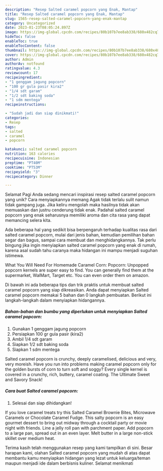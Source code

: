 ```yaml
---
description: "Resep Salted caramel popcorn yang Enak, Mantap"
title: "Resep Salted caramel popcorn yang Enak, Mantap"
slug: 1565-resep-salted-caramel-popcorn-yang-enak-mantap
category: Uncategorized
date: 2023-01-23T08:05:24.897Z
image: https://img-global.cpcdn.com/recipes/80b107b7ee8ab338/680x482cq70/salted-caramel-popcorn-foto-resep-utama.jpg
hideToc: false
enableToc: true
enableTocContent: false
thumbnail: https://img-global.cpcdn.com/recipes/80b107b7ee8ab338/680x482cq70/salted-caramel-popcorn-foto-resep-utama.jpg
cover: https://img-global.cpcdn.com/recipes/80b107b7ee8ab338/680x482cq70/salted-caramel-popcorn-foto-resep-utama.jpg
author: Admin
authorAv: notfound
ratingvalue: 4.3
reviewcount: 17
recipeingredient:
- "1 genggam jagung popcorn"
- "100 gr gula pasir kira2"
- "1/4 sdt garam"
- "1/2 sdt baking soda"
- "1 sdm mentega"
recipeinstructions:

- "Sudah jadi dan siap dinikmati!"
categories:
- Resep
tags:
- salted
- caramel
- popcorn

katakunci: salted caramel popcorn 
nutrition: 163 calories
recipecuisine: Indonesian
preptime: "PT40M"
cooktime: "PT53M"
recipeyield: "3"
recipecategory: Dinner

---
```



Selamat Pagi Anda sedang mencari inspirasi resep salted caramel popcorn yang unik? Cara menyiapkannya memang Agak tidak terlalu sulit namun tidak gampang juga. Jika keliru mengolah maka hasilnya tidak akan memuaskan dan justru cenderung tidak enak. Padahal salted caramel popcorn yang enak seharusnya memiliki aroma dan cita rasa yang dapat memancing selera kita.


Ada beberapa hal yang sedikit bisa berpengaruh terhadap kualitas rasa dari salted caramel popcorn, mulai dari jenis bahan, kemudian pemilihan bahan segar dan bagus, sampai cara membuat dan menghidangkannya. Tak perlu bingung jika ingin menyiapkan salted caramel popcorn yang enak di rumah, karena asal sudah tahu caranya maka hidangan ini mampu menjadi suguhan istimewa.

What You Will Need For Homemade Caramel Corn: Popcorn: Unpopped popcorn kernels are super easy to find. You can generally find them at the supermarket, WalMart, Target etc. You can even order them on amazon.


Di bawah ini ada beberapa tips dan trik praktis untuk membuat salted caramel popcorn yang siap dikreasikan. Anda dapat menyiapkan Salted caramel popcorn memakai 5 bahan dan 0 langkah pembuatan. Berikut ini langkah-langkah dalam menyiapkan hidangannya.

<!--inarticleads1-->

##### Bahan-bahan dan bumbu yang diperlukan untuk menyiapkan Salted caramel popcorn:

1. Gunakan 1 genggam jagung popcorn
1. Persiapkan 100 gr gula pasir (kira2)
1. Ambil 1/4 sdt garam
1. Siapkan 1/2 sdt baking soda
1. Siapkan 1 sdm mentega


Salted caramel popcorn is crunchy, deeply caramelised, delicious and very, very moreish. Have you run into problems making caramel popcorn only for the golden bursts of corn to turn soft and soggy? Every single kernel is covered in a crunchy, rich, buttery, caramel coating. The Ultimate Sweet and Savory Snack! 

<!--inarticleads2-->

##### Cara buat Salted caramel popcorn:


1. Selesai dan siap dihidangkan!

If you love caramel treats try this Salted Caramel Brownie Bites, Microwave Caramels or Chocolate Caramel Fudge. This salty popcorn is an easy gourmet dessert to bring out midway through a cocktail party or movie night with friends. Line a jelly roll pan with parchment paper. Add popcorn to a large pan, spread out in an even layer. Melt butter in a large non-stick skillet over medium heat. 

Terima kasih telah menggunakan resep yang kami tampilkan di sini. Besar harapan kami, olahan Salted caramel popcorn yang mudah di atas dapat membantu kamu menyiapkan hidangan yang lezat untuk keluarga/teman maupun menjadi ide dalam berbisnis kuliner. Selamat menikmati
